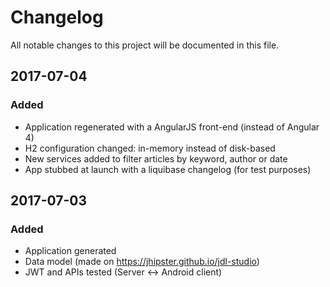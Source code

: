 # Changelog
All notable changes to this project will be documented in this file.

## 2017-07-04
### Added
- Application regenerated with a AngularJS front-end (instead of Angular 4)
- H2 configuration changed: in-memory instead of disk-based 
- New services added to filter articles by keyword, author or date
- App stubbed at launch with a liquibase changelog (for test purposes)

## 2017-07-03
### Added
- Application generated
- Data model (made on https://jhipster.github.io/jdl-studio) 
- JWT and APIs tested (Server <-> Android client)
